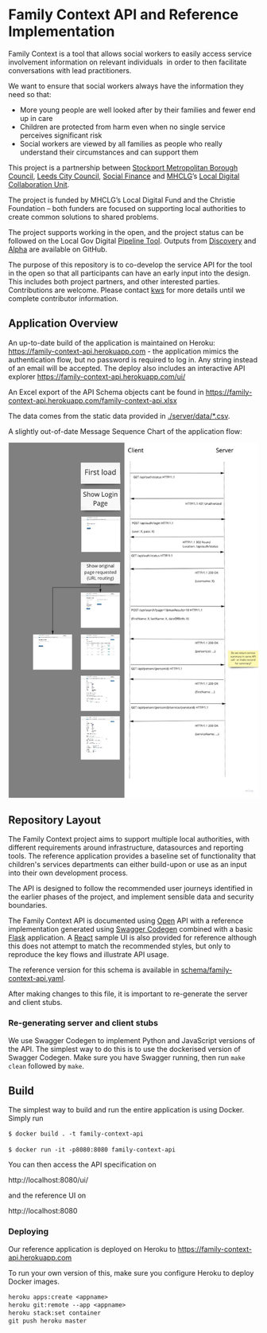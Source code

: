 # Family Context API and Reference Implementation

Family Context is a tool that allows social workers to easily access ​
service involvement information on relevant individuals ​
in order to then facilitate conversations with lead practitioners. ​

We want to ensure that social workers always have the information they need so that:​
- More young people are well looked after by their families and fewer end up in care​
- Children are protected from harm even when no single service perceives significant risk​
- Social workers are viewed by all families as people who really understand their circumstances and can support them

This project is a partnership between [Stockport Metropolitan Borough Council](https://www.stockport.gov.uk/), 
[Leeds City Council](https://www.leeds.gov.uk/), [Social Finance](https://www.socialfinance.org.uk/) 
and [MHCLG](https://gov.uk/mhclg)’s [Local Digital Collaboration Unit​](https://localdigital.gov.uk/).

The project is funded by MHCLG’s Local Digital Fund and the Christie Foundation – both funders are focused on 
supporting local authorities to create common solutions to shared problems.

The project supports working in the open, and the project status can be followed on the Local Gov Digital 
[Pipeline Tool](https://pipeline.localgov.digital/wiki/277). Outputs from 
[Discovery](https://github.com/CSCDP/Family-Context-Discovery) and 
[Alpha](https://github.com/CSCDP/Family-Context-Alpha) are available on GitHub.

The purpose of this repository is to co-develop the service API for the tool in the open so that all 
participants can have an early input into the design. This includes both project partners, and other 
interested parties. Contributions are welcome. Please contact [kws](https://github.com/kws) for more 
details until we complete contributor information.

## Application Overview

An up-to-date build of the application is maintained on Heroku: 
https://family-context-api.herokuapp.com - the application mimics the authentication flow, but
no password is required to log in. Any string instead of an email will be accepted. The deploy
also includes an interactive API explorer https://family-context-api.herokuapp.com/ui/

An Excel export of the API Schema objects cant be found in 
https://family-context-api.herokuapp.com/family-context-api.xlsx

The data comes from the static data provided in [./server/data/*.csv](./server/data/).

A slightly out-of-date Message Sequence Chart of the application flow:

![MSC Application & API Flow](./docs/msc-api-session.jpg "MSC Application & API Flow")


## Repository Layout

The Family Context project aims to support multiple local authorities, with different requirements around
infrastructure, datasources and reporting tools. The reference application provides a baseline set of functionality
that children's services departments can either build-upon or use as an input into their own development process. 

The API is designed to follow the recommended user journeys identified in the earlier phases of the project, 
and implement sensible data and security boundaries.

The Family Context API is documented using [Open](https://swagger.io/docs/specification/about/) API 
with a reference implementation generated using [Swagger Codegen](https://github.com/swagger-api/swagger-codegen)
combined with a basic [Flask](https://palletsprojects.com/p/flask/) application. 
A [React](https://reactjs.org/) sample UI is also provided for reference although this does
not attempt to match the recommended styles, but only to reproduce the key flows and illustrate API usage.

The reference version for this schema is available in 
[schema/family-context-api.yaml](./schema/family-context-api.yaml). 

After making changes to this file, it is important to re-generate the server and client stubs. 

### Re-generating server and client stubs

We use Swagger Codegen to implement Python and JavaScript versions of the API. The simplest way to do
this is to use the dockerised version of Swagger Codegen. Make sure you have Swagger running, then
run `make clean` followed by `make`. 

## Build 

The simplest way to build and run the entire application is using Docker. Simply run

```
$ docker build . -t family-context-api 

$ docker run -it -p8080:8080 family-context-api 
```

You can then access the API specification on

http://localhost:8080/ui/

and the reference UI on

http://localhost:8080


### Deploying
 
Our reference application is deployed on Heroku to https://family-context-api.herokuapp.com

To run your own version of this, make sure you configure Heroku to deploy Docker images. 

```
heroku apps:create <appname>
heroku git:remote --app <appname>
heroku stack:set container
git push heroku master
```
